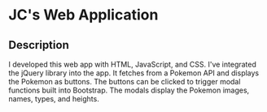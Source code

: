 # JC's Web Application

## Description

I developed this web app with HTML, JavaScript, and CSS. I've integrated the jQuery library into the app. It fetches from a Pokemon API and displays the Pokemon as buttons. The buttons can be clicked to trigger modal functions built into Bootstrap. The modals display the Pokemon images, names, types, and heights.


